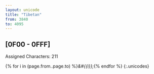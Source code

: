 ```yaml
---
layout: unicode
title: "Tibetan"
from: 3840
to: 4095
---
```


## 	[0F00 - 0FFF]

Assigned Characters: 211

{% for i in (page.from..page.to) %}<i>&#{{i}};</i>{% endfor %}
{:.unicodes}
